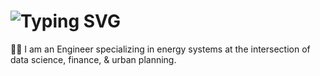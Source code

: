 <!---
duvakin/duvakin is a ✨ special ✨ repository because its `README.md` (this file) appears on your GitHub profile.
You can click the Preview link to take a look at your changes.
--->
<div align="left">
    <h1>
        <img src="https://readme-typing-svg.herokuapp.com?font=Jetbrains+mono&size=20&duration=3000&color=3399FF&left=true&vCenter=true&width=435&lines=Welcome+to..;..my+Github+!;" alt="Typing SVG"/>
    </h1>
</div>

<div align="left">
    <p>🌱🌆 I am an Engineer specializing in energy systems at the intersection of data science, finance, & urban planning.</p>
</div>
